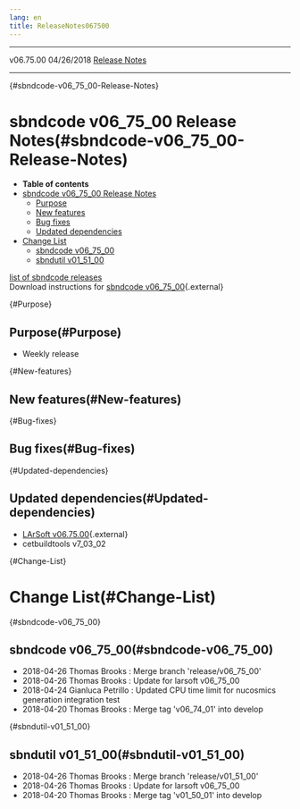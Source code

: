 ```yaml
---
lang: en
title: ReleaseNotes067500
---
```


  ----------- ------------ -- -- ------------------------------------------------------
  v06.75.00   04/26/2018         [Release Notes](ReleaseNotes067500.html)
  ----------- ------------ -- -- ------------------------------------------------------

{#sbndcode-v06_75_00-Release-Notes}

sbndcode v06\_75\_00 Release Notes(#sbndcode-v06_75_00-Release-Notes)
======================================================================================

-   **Table of contents**
-   [sbndcode v06\_75\_00 Release
    Notes](#sbndcode-v06_75_00-Release-Notes)
    -   [Purpose](#Purpose)
    -   [New features](#New-features)
    -   [Bug fixes](#Bug-fixes)
    -   [Updated dependencies](#Updated-dependencies)
-   [Change List](#Change-List)
    -   [sbndcode v06\_75\_00](#sbndcode-v06_75_00)
    -   [sbndutil v01\_51\_00](#sbndutil-v01_51_00)

[list of sbndcode
releases](List_of_SBND_code_releases.html)\
Download instructions for [sbndcode
v06\_75\_00](http://scisoft.fnal.gov/scisoft/bundles/sbnd/v06_75_00/sbndcode-v06_75_00.html){.external}

{#Purpose}

Purpose(#Purpose)
----------------------------------

-   Weekly release

{#New-features}

New features(#New-features)
--------------------------------------------

{#Bug-fixes}

Bug fixes(#Bug-fixes)
--------------------------------------

{#Updated-dependencies}

Updated dependencies(#Updated-dependencies)
------------------------------------------------------------

-   [LArSoft
    v06.75.00](https://cdcvs.fnal.gov/redmine/projects/larsoft/wiki/ReleaseNotes067500){.external}
-   cetbuildtools v7\_03\_02

{#Change-List}

Change List(#Change-List)
==========================================

{#sbndcode-v06_75_00}

sbndcode v06\_75\_00(#sbndcode-v06_75_00)
----------------------------------------------------------

-   2018-04-26 Thomas Brooks : Merge branch \'release/v06\_75\_00\'
-   2018-04-26 Thomas Brooks : Update for larsoft v06\_75\_00
-   2018-04-24 Gianluca Petrillo : Updated CPU time limit for nucosmics
    generation integration test
-   2018-04-20 Thomas Brooks : Merge tag \'v06\_74\_01\' into develop

{#sbndutil-v01_51_00}

sbndutil v01\_51\_00(#sbndutil-v01_51_00)
----------------------------------------------------------

-   2018-04-26 Thomas Brooks : Merge branch \'release/v01\_51\_00\'
-   2018-04-26 Thomas Brooks : Update for larsoft v06\_75\_00
-   2018-04-20 Thomas Brooks : Merge tag \'v01\_50\_01\' into develop
